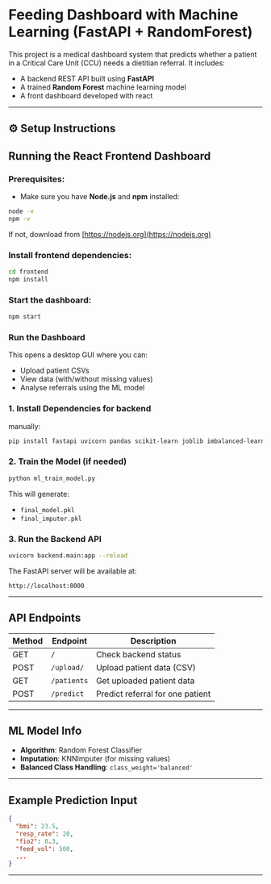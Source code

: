 #  Feeding Dashboard with Machine Learning (FastAPI + RandomForest)

This project is a medical dashboard system that predicts whether a patient in a Critical Care Unit (CCU) needs a dietitian referral. It includes:

- A backend REST API built using **FastAPI**
- A trained **Random Forest** machine learning model
- A front dashboard developed with react

---

## ⚙️ Setup Instructions

##  Running the React Frontend Dashboard

### Prerequisites:
- Make sure you have **Node.js** and **npm** installed:
```bash
node -v
npm -v
```
If not, download from [https://nodejs.org](https://nodejs.org)

### Install frontend dependencies:
```bash
cd frontend
npm install
```

### Start the dashboard:
```bash
npm start
```
### Run the Dashboard

This opens a desktop GUI where you can:
- Upload patient CSVs
- View data (with/without missing values)
- Analyse referrals using the ML model

### 1. Install Dependencies for backend
manually:
```bash
pip install fastapi uvicorn pandas scikit-learn joblib imbalanced-learn
```

### 2. Train the Model (if needed)
```bash
python ml_train_model.py
```
This will generate:
- `final_model.pkl`
- `final_imputer.pkl`

### 3. Run the Backend API
```bash
uvicorn backend.main:app --reload
```
The FastAPI server will be available at:
```
http://localhost:8000
```

---

##  API Endpoints
| Method | Endpoint      | Description                     |
|--------|---------------|---------------------------------|
| GET    | `/`           | Check backend status            |
| POST   | `/upload/`    | Upload patient data (CSV)       |
| GET    | `/patients`   | Get uploaded patient data       |
| POST   | `/predict`    | Predict referral for one patient|

---

##  ML Model Info
- **Algorithm**: Random Forest Classifier
- **Imputation**: KNNImputer (for missing values)
- **Balanced Class Handling**: `class_weight='balanced'`

---

## Example Prediction Input
```json
{
  "bmi": 23.5,
  "resp_rate": 20,
  "fio2": 0.3,
  "feed_vol": 500,
  ...
}
```

---



